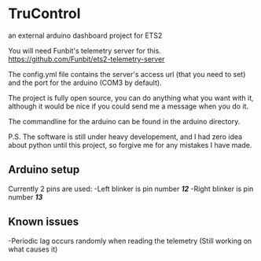 # TruControl
an external arduino dashboard project for ETS2


You will need Funbit's telemetry server for this. https://github.com/Funbit/ets2-telemetry-server

The config.yml file contains the server's access url (that you need to set) and the port for the arduino (COM3 by default).

The project is fully open source, you can do anything what you want with it, although it would be nice if you could send me a message when you do it.

The commandline for the arduino can be found in the arduino directory.

P.S. The software is still under heavy developement, and I had zero idea about python until this project, so forgive me for any mistakes I have made.

## Arduino setup

Currently 2 pins are used:
-Left blinker is pin number ***12***
-Right blinker is pin number ***13***

## Known issues

-Periodic lag occurs randomly when reading the telemetry (Still working on what causes it)
